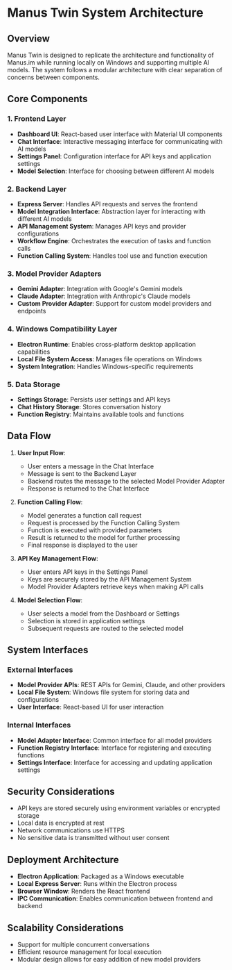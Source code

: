# Manus Twin System Architecture

## Overview
Manus Twin is designed to replicate the architecture and functionality of Manus.im while running locally on Windows and supporting multiple AI models. The system follows a modular architecture with clear separation of concerns between components.

## Core Components

### 1. Frontend Layer
- **Dashboard UI**: React-based user interface with Material UI components
- **Chat Interface**: Interactive messaging interface for communicating with AI models
- **Settings Panel**: Configuration interface for API keys and application settings
- **Model Selection**: Interface for choosing between different AI models

### 2. Backend Layer
- **Express Server**: Handles API requests and serves the frontend
- **Model Integration Interface**: Abstraction layer for interacting with different AI models
- **API Management System**: Manages API keys and provider configurations
- **Workflow Engine**: Orchestrates the execution of tasks and function calls
- **Function Calling System**: Handles tool use and function execution

### 3. Model Provider Adapters
- **Gemini Adapter**: Integration with Google's Gemini models
- **Claude Adapter**: Integration with Anthropic's Claude models
- **Custom Provider Adapter**: Support for custom model providers and endpoints

### 4. Windows Compatibility Layer
- **Electron Runtime**: Enables cross-platform desktop application capabilities
- **Local File System Access**: Manages file operations on Windows
- **System Integration**: Handles Windows-specific requirements

### 5. Data Storage
- **Settings Storage**: Persists user settings and API keys
- **Chat History Storage**: Stores conversation history
- **Function Registry**: Maintains available tools and functions

## Data Flow

1. **User Input Flow**:
   - User enters a message in the Chat Interface
   - Message is sent to the Backend Layer
   - Backend routes the message to the selected Model Provider Adapter
   - Response is returned to the Chat Interface

2. **Function Calling Flow**:
   - Model generates a function call request
   - Request is processed by the Function Calling System
   - Function is executed with provided parameters
   - Result is returned to the model for further processing
   - Final response is displayed to the user

3. **API Key Management Flow**:
   - User enters API keys in the Settings Panel
   - Keys are securely stored by the API Management System
   - Model Provider Adapters retrieve keys when making API calls

4. **Model Selection Flow**:
   - User selects a model from the Dashboard or Settings
   - Selection is stored in application settings
   - Subsequent requests are routed to the selected model

## System Interfaces

### External Interfaces
- **Model Provider APIs**: REST APIs for Gemini, Claude, and other providers
- **Local File System**: Windows file system for storing data and configurations
- **User Interface**: React-based UI for user interaction

### Internal Interfaces
- **Model Adapter Interface**: Common interface for all model providers
- **Function Registry Interface**: Interface for registering and executing functions
- **Settings Interface**: Interface for accessing and updating application settings

## Security Considerations
- API keys are stored securely using environment variables or encrypted storage
- Local data is encrypted at rest
- Network communications use HTTPS
- No sensitive data is transmitted without user consent

## Deployment Architecture
- **Electron Application**: Packaged as a Windows executable
- **Local Express Server**: Runs within the Electron process
- **Browser Window**: Renders the React frontend
- **IPC Communication**: Enables communication between frontend and backend

## Scalability Considerations
- Support for multiple concurrent conversations
- Efficient resource management for local execution
- Modular design allows for easy addition of new model providers
